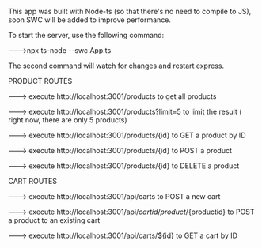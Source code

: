 This app was built with Node-ts (so that there's no need to compile to JS), soon SWC will be added to improve performance.

To start the server, use the following command:

--->npx ts-node --swc App.ts

The second command will watch for changes and restart express.

PRODUCT ROUTES

---> execute http://localhost:3001/products to get all products

---> execute http://localhost:3001/products?limit=5 to limit the result ( right now, there are only 5 products)

---> execute http://localhost:3001/products/{id} to GET a product by ID

---> execute http://localhost:3001/products/{id} to POST a product

---> execute http://localhost:3001/products/{id} to DELETE a product

CART ROUTES

---> execute http://localhost:3001/api/carts to POST a new cart

---> execute http://localhost:3001/api/${cartid}/product/${productid} to POST a product to an existing cart

---> execute http://localhost:3001/api/carts/${id} to GET a cart by ID
